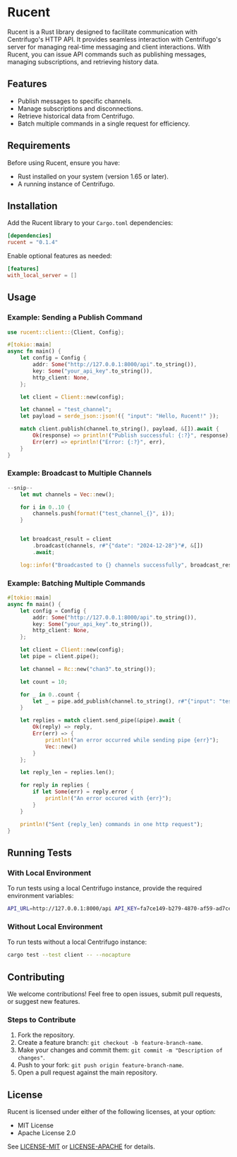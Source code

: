 # Rucent

Rucent is a Rust library designed to facilitate communication with Centrifugo's HTTP API. It provides seamless interaction with Centrifugo's server for managing real-time messaging and client interactions. With Rucent, you can issue API commands such as publishing messages, managing subscriptions, and retrieving history data.

## Features

- Publish messages to specific channels.
- Manage subscriptions and disconnections.
- Retrieve historical data from Centrifugo.
- Batch multiple commands in a single request for efficiency.

## Requirements

Before using Rucent, ensure you have:

- Rust installed on your system (version 1.65 or later).
- A running instance of Centrifugo.

## Installation

Add the Rucent library to your `Cargo.toml` dependencies:

```toml
[dependencies]
rucent = "0.1.4"
```

Enable optional features as needed:

```toml
[features]
with_local_server = []
```

## Usage

### Example: Sending a Publish Command

```rust
use rucent::client::{Client, Config};

#[tokio::main]
async fn main() {
    let config = Config {
        addr: Some("http://127.0.0.1:8000/api".to_string()),
        key: Some("your_api_key".to_string()),
        http_client: None,
    };

    let client = Client::new(config);

    let channel = "test_channel";
    let payload = serde_json::json!({ "input": "Hello, Rucent!" });

    match client.publish(channel.to_string(), payload, &[]).await {
        Ok(response) => println!("Publish successful: {:?}", response),
        Err(err) => eprintln!("Error: {:?}", err),
    }
}
```

### Example: Broadcast to Multiple Channels
```rust
--snip--
    let mut channels = Vec::new();

    for i in 0..10 {
        channels.push(format!("test_channel_{}", i));
    }


    let broadcast_result = client
        .broadcast(channels, r#"{"date": "2024-12-28"}"#, &[])
        .await;

    log::info!("Broadcasted to {} channels successfully", broadcast_result.unwrap().responses.len());
```

### Example: Batching Multiple Commands

```rust
#[tokio::main]
async fn main() {
    let config = Config {
        addr: Some("http://127.0.0.1:8000/api".to_string()),
        key: Some("your_api_key".to_string()),
        http_client: None,
    };

    let client = Client::new(config);
    let pipe = client.pipe();

    let channel = Rc::new("chan3".to_string());

    let count = 10;

    for _ in 0..count {
        let _ = pipe.add_publish(channel.to_string(), r#"{"input": "test1"}"#, &[]);
    }

    let replies = match client.send_pipe(&pipe).await {
        Ok(reply) => reply,
        Err(err) => {
            println!("an error occurred while sending pipe {err}");
            Vec::new()
        }
    };

    let reply_len = replies.len();

    for reply in replies {
        if let Some(err) = reply.error {
            println!("An error occured with {err}");
        }
    }

    println!("Sent {reply_len} commands in one http request");
}
```

## Running Tests

### With Local Environment

To run tests using a local Centrifugo instance, provide the required environment variables:

```bash
API_URL=http://127.0.0.1:8000/api API_KEY=fa7ce149-b279-4870-af59-ad7ce78ef11a cargo test --test client --features with_local_server -- --nocapture
```

### Without Local Environment

To run tests without a local Centrifugo instance:

```bash
cargo test --test client -- --nocapture
```

## Contributing

We welcome contributions! Feel free to open issues, submit pull requests, or suggest new features.

### Steps to Contribute

1. Fork the repository.
2. Create a feature branch: `git checkout -b feature-branch-name`.
3. Make your changes and commit them: `git commit -m "Description of changes"`.
4. Push to your fork: `git push origin feature-branch-name`.
5. Open a pull request against the main repository.

## License

Rucent is licensed under either of the following licenses, at your option:

- MIT License
- Apache License 2.0

See [LICENSE-MIT](LICENSE-MIT) or [LICENSE-APACHE](LICENSE-APACHE) for details.

